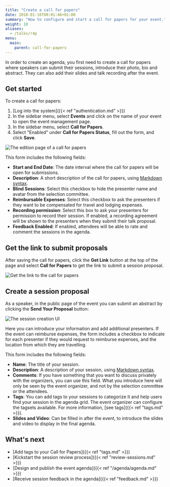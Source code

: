 ```yaml
---
title: "Create a call for papers"
date: 2018-01-16T00:01:46+01:00
summary: "How to configure and start a call for papers for your event."
weight: 10
aliases:
  - /talks/r4p
menu:
  main:
    parent: call-for-papers
---
```


In order to create an agenda, you first need to create a call for papers where speakers can submit their sessions, introduce their photo, bio and abstract. They can also add their slides and talk recording after the event.

## Get started

To create a call for papers:

1. [Log into the system]({{< ref "authentication.md" >}})
1. In the sidebar menu, select **Events** and click on the name of your event to open the event management page.
1. In the sidebar menu, select **Call for Papers**.
1. Select "Enabled" under **Call for Papers Status**, fill out the form, and click **Save**.

![The edition page of a call for papers](/img/screenshots/c4p/c4p-create.avif)

This form includes the following fields:

- **Start and End Date**: The date interval where the call for papers will be open for submissions.
- **Description**: A short description of the call for papers, using [Markdown syntax](https://docs.github.com/en/get-started/writing-on-github/getting-started-with-writing-and-formatting-on-github/basic-writing-and-formatting-syntax).
- **Blind Sessions**: Select this checkbox to hide the presenter name and avatar from the selection committee.
- **Reimbursable Expenses**: Select this checkbox to ask the presenters if they want to be compensated for travel and lodging expenses.
- **Recording permission**: Select this box to ask your presenters for permission to record their session. If enabled, a recording agreement will be shown to the presenters when they submit their talk proposal.
- **Feedback Enabled**: If enabled, attendees will be able to rate and comment the sessions in the agenda.

## Get the link to submit proposals

After saving the call for papers, click the **Get Link** button at the top of the page and select **Call for Papers** to get the link to submit a session proposal.

![Get the link to the call for papers](/img/screenshots/c4p/get-link.avif)

## Create a session proposal

As a speaker, in the public page of the event you can submit an abstract by clicking the **Send Your Proposal** button:

![The session creation UI](/img/screenshots/c4p/session-create.avif)

Here you can introduce your information and add additional presenters. If the event can reimburse expenses, the form includes a checkbox to indicate for each presenter if they would request to reimburse expenses, and the location from which they are travelling.

This form includes the following fields:

- **Name**: The title of your session.
- **Description**: A description of your session, using [Markdown syntax](https://docs.github.com/en/get-started/writing-on-github/getting-started-with-writing-and-formatting-on-github/basic-writing-and-formatting-syntax).
- **Comments**: If you have something that you want to discuss privately with the organizers, you can use this field. What you introduce here will only be seen by the event organizer, and not by the selection committee or the attendees.
- **Tags**: You can add tags to your sessions to categorize it and help users find your session in the agenda grid. The event organizer can configure the tagsets available. For more information, [see tags]({{< ref "tags.md" >}}).
- **Slides and Video**: Can be filled in after the event, to introduce the slides and video to display in the final agenda.

## What's next

- [Add tags to your Call for Papers]({{< ref "tags.md" >}})
- [Kickstart the session review process]({{< ref "review-sessions.md" >}})
- [Design and publish the event agenda]({{< ref "/agenda/agenda.md" >}})
- [Receive session feedback in the agenda]({{< ref "feedback.md" >}})

